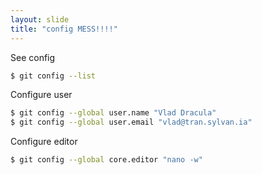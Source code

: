 ```yaml
---
layout: slide
title: "config MESS!!!!"
---
```


See config
```sh
$ git config --list
```

Configure user
```sh
$ git config --global user.name "Vlad Dracula"
$ git config --global user.email "vlad@tran.sylvan.ia"
```

Configure editor
```sh
$ git config --global core.editor "nano -w"
```

